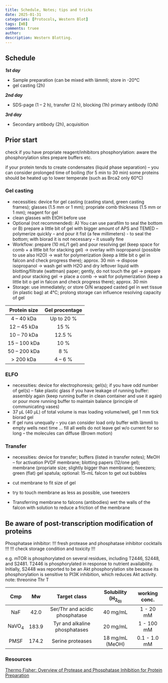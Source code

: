 ```yaml
---
title: Schedule, Notes; tips and tricks
date: 2025-01-31 
categories: [Protocols, Western Blot]
tags: [WB]
comments: truee
author:  
description: Western Blotting.
---
```


## Schedule
***1st day*** <br>
* Sample preparation (can be mixed with lämmli; store in -20°C
* gel casting (2h)<br>

***2nd day*** <br>
* SDS-page (1 – 2 h), transfer (2 h), blocking (1h) primary antibody (O/N)<br>

***3rd day*** <br>
* Secondary antibody (2h), acquisition



## Prior start
check if you have propriate reagent/inhibitors
phosphorylation: aware the phosphorylation sites
prepare buffers etc. 

if your protein tends to create condensates (liquid phase separation) – you can consider prolonged time of boiling (for 5 min to 30 min)
some proteins should be heated up to lower temperate (such as Brca2 only 60°C)



### Gel casting
* necessities: device for gel casting (casting stand, green casting frames); glasses (1.5 mm or 1 mm); propriate comb thickness (1.5 mm or 1 mm); reagent for gel
* clean glasses with EtOH before use
* Optional (not recommended): A) You can use parafilm to seal the bottom or B) prepare a little bit of gel with bigger amount of APS and TEMED – polymerize quickly – and pour it fist (a few millimeters) - to seal the bottom;    with biorad it is not necessary – it usually fine
* Workflow: prepare (10 mL/1 gel) and pour resolving gel (keep space for comb + a little bit for stacking gel) → overlay with isopropanol (possible to use also H2O) → wait for polymerization (keep a little bit o gel in falcon and check progress there); approx. 30 min → dispose isopropanol → wash gel with H2O and dry leftover liquid with blotting/filtrate (wattman) paper; gently, do not touch the gel → prepare and pour stacking gel → place a comb → wait for polymerization (keep a little bit o gel in falcon and check progress there); approx. 30 min 
* Storage: use immediately; or store O/N wrapped casted gel in wet tissue (in plastic bag) at 4°C; prolong storage can influence resolving capacity of gel


| Protein size | Gel procentage |
|:------------:|:--------------:|
|4 – 40 kDa    |Up to 20 %      |
|12 – 45  kDa  |15 %            |
|10 – 70 kDa   |12.5 %          |
|15 – 100 kDa  |10 %            |
|50 – 200 kDa  |8 %             |
|> 200 kDa     |4 – 6 %         |



### ELFO
* necessities: device for electrophoresis; gel(s); if you have odd number of gel(s) – fake plastic glass
if you have leakage of running buffer: assembly again (keep running buffer in clean container and use it again) or pour more running buffer to maintain balance (principle of communicating vases)
*  37 μL (40 μL) of total volume is max loading volume/well, gel 1 mm tick biorad gel
*  If gel runs unequally – you can consider load only buffer with lämmli to empty wells next time … fill all wells
do not leave gel w/o current for so long – the molecules can diffuse (Brown motion)

### Transfer
*  necessities: device for transfer; buffers (listed in transfer notes); MeOH – for activation PVDF membrane; blotting papers (12/one gel); membrane (propriate size; slightly bigger than membrane); tweezers; green (flat) gel spatula; optional: 15-mL falcon to get out bubbles
*  cut membrane to fit size of gel
*  try to touch membrane as less as possible, use tweezers

*  Transferring membrane to falcons (antibodies)
wet the walls of the falcon with solution to reduce a friction of the membrane


## Be aware of post-transcription modification of proteins
Phosphatase inhibitor:
!!!  fresh protease and phosphatase inhibitor cocktails !!! 
!!!   check storage condition and toxicity !!! 

e.g. mTOR is phosphorylated on several residues, including T2446, S2448, and S2481. T2446 is phosphorylated in response to nutrient availability. Initially, S2448 was reported to be an Akt phosphorylation site because its phosphorylation is sensitive to PI3K inhibition, which reduces Akt activity.<br>
note: threonine	Thr	T

| Cmp           | Mw    | Target class                 | Solubility (H<sub>2<sub>O) | working conc. |
|:-------------:|:-----:|:----------------------------:|:--------------------------:|:-------------:|
|NaF            |42.0   |Ser/Thr and acidic phosphatase|40 mg/mL                    |1 - 20 mM      |
|NaVO<sub>4<sub>|183.9  |Tyr and alkaline phosphatases |20 mg/mL                    |1 - 100 mM     |
|PMSF           |174.2  |Serine proteases	           |18 mg/mL (MeOH)             |0.1 - 1.0 mM   |

### Resources
[Thermo Fisher: Overview of Protease and Phosphatase Inhibition for Protein Preparation](https://www.thermofisher.com/ch/en/home/life-science/protein-biology/protein-biology-learning-center/protein-biology-resource-library/pierce-protein-methods/protease-phosphatase-inhibitors.html#protease)



